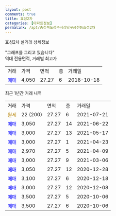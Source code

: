 ```yaml
---
layout: post
comments: true
title: 효성2차
categories: [아파트정보]
permalink: /apt/충청북도청주시상당구금천동효성2차
---
```


효성2차 실거래 상세정보

<script type="text/javascript">
  google.charts.load('current', {'packages':['line', 'corechart']});
  google.charts.setOnLoadCallback(drawChart);

  function drawChart() {
    var data = new google.visualization.DataTable();
    data.addColumn('date', '거래일');
    data.addColumn('number', "매매");
    data.addColumn('number', "전세");
    data.addColumn('number', "전매");

    data.addRows([[new Date(Date.parse("2021-07-21")), null, null, null], [new Date(Date.parse("2021-06-22")), 3050, null, null], [new Date(Date.parse("2021-05-17")), 3000, null, null], [new Date(Date.parse("2021-04-23")), 3000, null, null], [new Date(Date.parse("2021-04-09")), 2970, null, null], [new Date(Date.parse("2021-03-06")), 3000, null, null], [new Date(Date.parse("2020-12-28")), 3050, null, null], [new Date(Date.parse("2020-12-18")), 3100, null, null], [new Date(Date.parse("2020-12-08")), 3000, null, null], [new Date(Date.parse("2020-10-06")), 3500, null, null], [new Date(Date.parse("2020-10-06")), 3500, null, null]]);

    var options = {
      hAxis: {
        format: 'yyyy/MM/dd'
      },    
      lineWidth: 0,
      pointsVisible: true,    
      title: '최근 1년간 유형별 실거래가 분포',
      legend: { position: 'bottom' }
    };

    var formatter = new google.visualization.NumberFormat({pattern:'###,###'} );
    formatter.format(data, 1);
    formatter.format(data, 2);
    
    setTimeout(function() {
        var chart = new google.visualization.LineChart(document.getElementById('columnchart_material'));
        chart.draw(data, (options));
        document.getElementById('loading').style.display = 'none';
    }, 1000);
  }
</script>


<div id="loading" style="z-index:20; display: block; margin-left: 0px">"그래프를 그리고 있습니다"</div>
<div id="columnchart_material" style="width: 95%; margin-left: 0px; display: block"></div>
<!-- contents start -->
역대 전용면적, 거래별 최고가
<table class="sortable">
    <tr>
      <td>거래</td>
      <td>가격</td>
      <td>면적</td>
      <td>층</td>
      <td>거래일</td>
    </tr>
        <tr>
          <td><a style="color: blue">매매</a></td>
          <td>4,050</td>
          <td>27.27</td>
          <td>6</td>
          <td>2018-10-18</td>
        </tr>        
    
    
</table>

최근 1년간 거래 내역

<table class="sortable">
    <tr>
      <td>거래</td>
      <td>가격</td>
      <td>면적</td>
      <td>층</td>
      <td>거래일</td>
    </tr>
    <tr>
      <td><a style="color: darkgoldenrod">월세</a></td>
      <td>22 (200)</td>
      <td>27.27</td>
      <td>6</td>
      <td>2021-07-21</td>
    </tr>          <tr>
      <td><a style="color: blue">매매</a></td>
      <td>3,050</td>
      <td>27.27</td>
      <td>14</td>
      <td>2021-06-22</td>
    </tr>          <tr>
      <td><a style="color: blue">매매</a></td>
      <td>3,000</td>
      <td>27.27</td>
      <td>13</td>
      <td>2021-05-17</td>
    </tr>          <tr>
      <td><a style="color: blue">매매</a></td>
      <td>3,000</td>
      <td>27.27</td>
      <td>1</td>
      <td>2021-04-23</td>
    </tr>          <tr>
      <td><a style="color: blue">매매</a></td>
      <td>2,970</td>
      <td>27.27</td>
      <td>5</td>
      <td>2021-04-09</td>
    </tr>          <tr>
      <td><a style="color: blue">매매</a></td>
      <td>3,000</td>
      <td>27.27</td>
      <td>9</td>
      <td>2021-03-06</td>
    </tr>          <tr>
      <td><a style="color: blue">매매</a></td>
      <td>3,050</td>
      <td>27.27</td>
      <td>12</td>
      <td>2020-12-28</td>
    </tr>          <tr>
      <td><a style="color: blue">매매</a></td>
      <td>3,100</td>
      <td>27.27</td>
      <td>6</td>
      <td>2020-12-18</td>
    </tr>          <tr>
      <td><a style="color: blue">매매</a></td>
      <td>3,000</td>
      <td>27.27</td>
      <td>12</td>
      <td>2020-12-08</td>
    </tr>          <tr>
      <td><a style="color: blue">매매</a></td>
      <td>3,500</td>
      <td>27.27</td>
      <td>5</td>
      <td>2020-10-06</td>
    </tr>          <tr>
      <td><a style="color: blue">매매</a></td>
      <td>3,500</td>
      <td>27.27</td>
      <td>6</td>
      <td>2020-10-06</td>
    </tr>      </table>
<!-- contents end -->    

